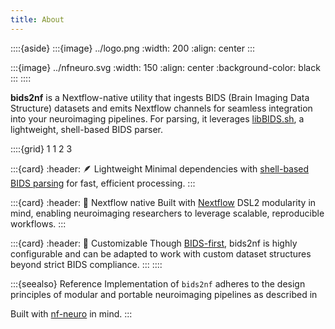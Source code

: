 ```yaml
---
title: About
---
```


::::{aside}
:::{image} ../logo.png
:width: 200
:align: center
:::

:::{image} ../nfneuro.svg
:width: 150
:align: center
:background-color: black
:::
::::

**bids2nf** is a Nextflow-native utility that ingests BIDS (Brain Imaging Data Structure) datasets and emits Nextflow channels for seamless integration into your neuroimaging pipelines. For parsing, it leverages [libBIDS.sh](https://github.com/CoBrALab/libBIDS.sh), a lightweight, shell-based BIDS parser.

::::{grid} 1 1 2 3

:::{card}
:header: 🪶 Lightweight
Minimal dependencies with [shell-based BIDS parsing](https://github.com/CoBrALab/libBIDS.sh) for fast, efficient processing.
:::

:::{card}
:header: 🔀 Nextflow native
Built with [Nextflow](https://nextflow.io) DSL2 modularity in mind, enabling neuroimaging researchers to leverage scalable, reproducible workflows.
:::

:::{card}
:header: 🧩 Customizable
Though [BIDS-first](https://bids-specification.readthedocs.io/en/stable/), bids2nf is highly configurable and can be adapted to work with custom dataset structures beyond strict BIDS compliance.
:::
::::

:::{seealso} Reference
Implementation of `bids2nf` adheres to the design principles of modular and portable neuroimaging pipelines as described in [](https://doi.org/10.1007/s10334-025-01245-3)

Built with [nf-neuro](https://scilus.github.io/nf-neuro) in mind.
:::